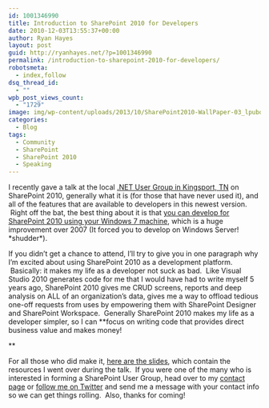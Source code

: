 ```yaml
---
id: 1001346990
title: Introduction to SharePoint 2010 for Developers
date: 2010-12-03T13:55:37+00:00
author: Ryan Hayes
layout: post
guid: http://ryanhayes.net/?p=1001346990
permalink: /introduction-to-sharepoint-2010-for-developers/
robotsmeta:
  - index,follow
dsq_thread_id:
  - ""
wpb_post_views_count:
  - "1729"
image: img/wp-content/uploads/2013/10/SharePoint2010-WallPaper-03_lpubqc.jpg
categories:
  - Blog
tags:
  - Community
  - SharePoint
  - SharePoint 2010
  - Speaking
---
```

I recently gave a talk at the local [.NET User Group in Kingsport, TN](http://www.tricitiesug.net/) on SharePoint 2010, generally what it is (for those that have never used it), and all of the features that are available to developers in this newest version.  Right off the bat, the best thing about it is that [you can develop for SharePoint 2010 using your Windows 7 machine](http://blog.ryanhayes.net/post/910790633/how-to-install-sharepoint-server-2010-rtm-on-windows-7), which is a huge improvement over 2007 (It forced you to develop on Windows Server! \*shudder\*).

If you didn&#8217;t get a chance to attend, I&#8217;ll try to give you in one paragraph why I&#8217;m excited about using SharePoint 2010 as a development platform.  Basically: it makes my life as a developer not suck as bad.  Like Visual Studio 2010 generates code for me that I would have had to write myself 5 years ago, SharePoint 2010 gives me CRUD screens, reports and deep analysis on ALL of an organization&#8217;s data, gives me a way to offload tedious one-off requests from uses by empowering them with SharePoint Designer and SharePoint Workspace.  Generally SharePoint 2010 makes my life as a developer simpler, so I can **focus on writing code that provides direct business value and makes money!<!--more-->

  
** 

For all those who did make it, [here are the slides](http://www.slideshare.net/MrRyanHayes/introduction-to-share-point-2010), which contain the resources I went over during the talk.  If you were one of the many who is interested in forming a SharePoint User Group, head over to my [contact page](http://blog.ryanhayes.net/contact) or [follow me on Twitter](http://twitter.com/ryannosaurusrex) and send me a message with your contact info so we can get things rolling.  Also, thanks for coming!